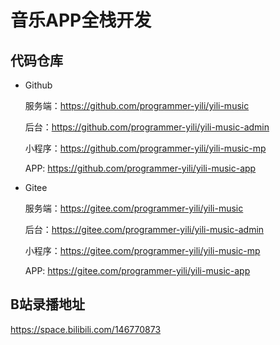 # 音乐APP全栈开发


## 代码仓库

* Github

    服务端：https://github.com/programmer-yili/yili-music
	
    后台：https://github.com/programmer-yili/yili-music-admin

    小程序：https://github.com/programmer-yili/yili-music-mp

    APP: https://github.com/programmer-yili/yili-music-app

* Gitee

    服务端：https://gitee.com/programmer-yili/yili-music
	
    后台：https://gitee.com/programmer-yili/yili-music-admin

    小程序：https://gitee.com/programmer-yili/yili-music-mp

    APP: https://gitee.com/programmer-yili/yili-music-app


## B站录播地址

https://space.bilibili.com/146770873
